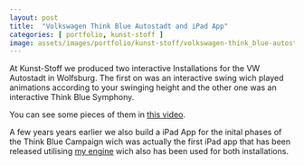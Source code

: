 ```yaml
---
layout: post
title:  "Volkswagen Think Blue Autostadt and iPad App"
categories: [ portfolio, kunst-stoff ]
image: assets/images/portfolio/kunst-stoff/volkswagen-think_blue-autostadt.jpg
---
```

At Kunst-Stoff we produced two interactive Installations for the VW Autostadt in Wolfsburg. 
The first on was an interactive swing wich played animations according to your swinging height and the other one was an interactive Think Blue Symphony.

You can see some pieces of them in <a href="https://vimeo.com/136603212#t=2m25s" target="_blank">this video</a>.

A few years years earlier we also build a iPad App for the inital phases of the Think Blue Campaign wich was actually the first iPad app that has been released utilising [my engine](/portfolio/orkitec/orkige-orkitec-game-engine) wich also has been used for both installations.
   